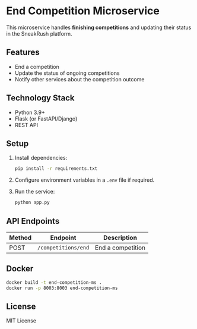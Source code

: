 # End Competition Microservice

This microservice handles **finishing competitions** and updating their status in the SneakRush platform.

## Features

- End a competition
- Update the status of ongoing competitions
- Notify other services about the competition outcome

## Technology Stack

- Python 3.9+
- Flask (or FastAPI/Django)
- REST API

## Setup

1. Install dependencies:
    ```bash
    pip install -r requirements.txt
    ```

2. Configure environment variables in a `.env` file if required.

3. Run the service:
    ```bash
    python app.py
    ```

## API Endpoints

| Method | Endpoint              | Description                |
|--------|-----------------------|----------------------------|
| POST   | `/competitions/end`   | End a competition          |

## Docker

```bash
docker build -t end-competition-ms .
docker run -p 8003:8003 end-competition-ms
```

## License

MIT License
